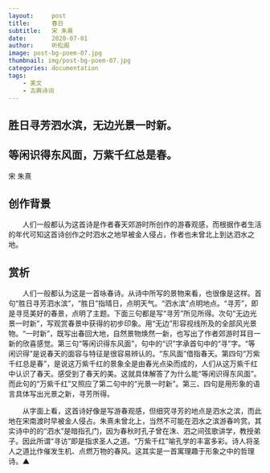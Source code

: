 ```yaml
---
layout:     post
title:      春日
subtitle:   宋 朱熹
date:       2020-07-01
author:     听松阁
image: post-bg-poem-07.jpg
thumbnail: img/post-bg-poem-07.jpg
categories: documentation
tags:
    - 美文
    - 古典诗词
---
```


## 胜日寻芳泗水滨，无边光景一时新。

## 等闲识得东风面，万紫千红总是春。

宋 朱熹

## 创作背景

　　人们一般都认为这首诗是作者春天郊游时所创作的游春观感，而根据作者生活的年代可知这首诗创作之时泗水之地早被金人侵占，作者也未曾北上到达泗水之地。



## 赏析



　　人们一般都认为这是一首咏春诗。从诗中所写的景物来看，也很像是这样。首句“胜日寻芳泗水滨”，“胜日”指晴日，点明天气。“泗水滨”点明地点。“寻芳”，即是寻觅美好的春景，点明了主题。下面三句都是写“寻芳”所见所得。次句“无边光景一时新”，写观赏春景中获得的初步印象。用“无边”形容视线所及的全部风光景物。“一时新”，既写出春回大地，自然景物焕然一新，也写出了作者郊游时耳目一新的欣喜感觉。第三句“等闲识得东风面”，句中的“识”字承首句中的“寻”字。“等闲识得”是说春天的面容与特征是很容易辨认的。“东风面”借指春天。第四句“万紫千红总是春”，是说这万紫千红的景象全是由春光点染而成的，人们从这万紫千红中认识了春天。感受到了春天的美。这就具体解答了为什么能“等闲识得东风面”。而此句的“万紫千红”又照应了第二句中的“光景一时新”。第三、四句是用形象的语言具体写出光景之新，寻芳所得。



　　从字面上看，这首诗好像是写游春观感，但细究寻芳的地点是泗水之滨，而此地在宋南渡时早被金人侵占。朱熹未曾北上，当然不可能在泗水之滨游春吟赏。其实诗中的的“泗水”是暗指孔门，因为春秋时孔子曾在洙、泗之间弦歌讲学，教授弟子。因此所谓“寻访”即是指求圣人之道。“万紫千红”喻孔学的丰富多彩。诗人将圣人之道比作催发生机、点燃万物的春风。这其实是一首寓理趣于形象之中的哲理诗。▲
